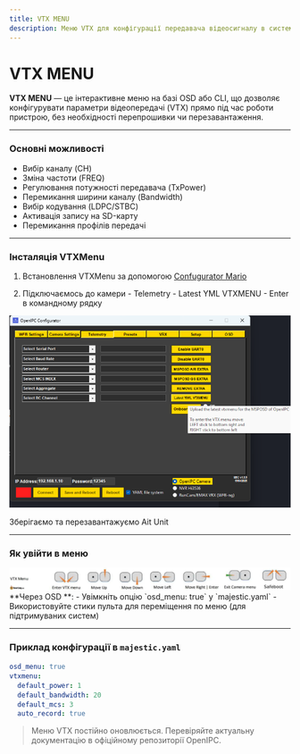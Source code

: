 ```yaml
---
title: VTX MENU
description: Меню VTX для конфігурації передавача відеосигналу в системі OpenIPC FPV.
---
```


# VTX MENU

**VTX MENU** — це інтерактивне меню на базі OSD або CLI, що дозволяє конфігурувати параметри відеопередачі (VTX) прямо під час роботи пристрою, без необхідності перепрошивки чи перезавантаження.

---

### Основні можливості

- Вибір каналу (CH)
- Зміна частоти (FREQ)
- Регулювання потужності передавача (TxPower)
- Перемикання ширини каналу (Bandwidth)
- Вибір кодування (LDPC/STBC)
- Активація запису на SD-карту
- Перемикання профілів передачі

---
### Інсталяція VTXMenu  

1. Встановлення VTXMenu за допомогою [Confugurator Mario](https://github.com/OpenIPC/configurator/releases)  

2. Підключаємось до камери  - Telemetry - Latest YML VTXMENU - Enter в командному рядку

<img src="/images/vtxmenu.png" alt="vtxmenu_openipc" width="600px"/>  

 Зберігаємо та перезавантажуємо Ait Unit


---

### Як увійти в меню

 <img src="https://github.com/OpenIPC/msposd/raw/main/pics/vtxmenu.png" alt="" width="600px"/>  
**Через OSD **:  
   - Увімкніть опцію `osd_menu: true` у `majestic.yaml`  
   - Використовуйте стики пульта для переміщення по меню (для підтримуваних систем)

---

### Приклад конфігурації в `majestic.yaml`

```yaml
osd_menu: true
vtxmenu:
  default_power: 1
  default_bandwidth: 20
  default_mcs: 3
  auto_record: true
```

>Меню VTX постійно оновлюється. Перевіряйте актуальну документацію в офіційному репозиторії OpenIPC.
